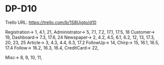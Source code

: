 # DP-D10

Trello URL: https://trello.com/b/1S8Ujgto/d10

Registration->		1, 4.1, 21,
Administrator->		5, 7.1, 7.2, 17.1, 17.5, 18
Customer->		19, 
Dashboard->		7.3, 17.6, 24
Newspaper->		2, 4.2, 4.5, 6.1, 6.2, 12, 13, 17.3, 20, 23, 25
Article->		3, 4.3, 4.4, 6.3, 17.2
FollowUp->		14, 
Chirp->			15, 16.1, 16.5, 17.4
Follow->		16.2, 16.3, 16.4, 
CreditCard->		22, 

Misc-> 			8, 9, 10, 11,

